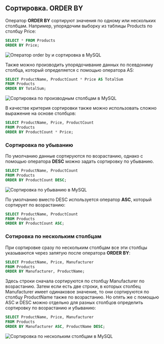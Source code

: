 ## Сортировка. ORDER BY

Оператор **ORDER BY** сортируют значения по одному или нескольких столбцам. Например, упорядочим выборку из таблицы Products 
по столбцу Price:

```sql
SELECT * FROM Products
ORDER BY Price;
```

![Оператор order by и сортировка в MySQL](https://metanit.com/sql/mysql/pics/4.9.png)

Также можно производить упорядочивание данных по псевдониму столбца, который определяется с помощью оператора AS:

```sql
SELECT ProductName, ProductCount * Price AS TotalSum
FROM Products
ORDER BY TotalSum;
```

![Сортировка по производным столбцам в MySQL](https://metanit.com/sql/mysql/pics/4.10.png)

В качестве критерия сортировки также можно использовать сложно выражение на основе столбцов:

```sql
SELECT ProductName, Price, ProductCount
FROM Products
ORDER BY ProductCount * Price;
```

### Сортировка по убыванию

По умолчанию данные сортируются по возрастанию, однако с помощью оператора **DESC** можно задать сортировку по убыванию.

```sql
SELECT ProductName, ProductCount
FROM Products
ORDER BY ProductCount DESC;
```

![Сортировка по убыванию в MySQL](https://metanit.com/sql/mysql/pics/4.11.png)

По умолчанию вместо DESC используется оператор **ASC**, который сортирует по возрастанию:

```sql
SELECT ProductName, ProductCount
FROM Products
ORDER BY ProductCount ASC;
```

### Сотировка по нескольким столбцам

При сортировке сразу по нескольким столбцам все эти столбцы указываются через запятую после оператора **ORDER BY**:

```sql
SELECT ProductName, Price, Manufacturer
FROM Products
ORDER BY Manufacturer, ProductName;
```

Здесь строки сначала сортируются по столбцу Manufacturer по возрастанию. Затем если есть две строки, в которых столбец Manufacturer 
имеет одинаковое значение, то они сортируются по столбцу ProductName также по возрастанию. Но опять же с помощью ASC и DESC можно отдельно для 
разных столбцов определить сортировку по возрастанию и убыванию:

```sql
SELECT ProductName, Price, Manufacturer
FROM Products
ORDER BY Manufacturer ASC, ProductName DESC;
```

![Сортировка по нескольким столбцам в MySQL](https://metanit.com/sql/mysql/pics/4.12.png)


